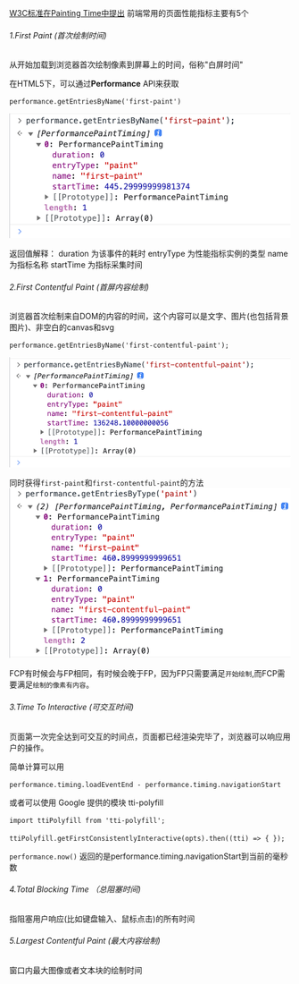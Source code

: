 [W3C标准在Painting Time中提出](https://www.w3.org/TR/paint-timing/#first-contentful-paint)
前端常用的页面性能指标主要有5个
###### 1.First Paint (首次绘制时间)
从开始加载到浏览器首次绘制像素到屏幕上的时间，俗称"白屏时间"

在HTML5下，可以通过**Performance** API来获取
```
performance.getEntriesByName('first-paint')
```

![first-paint](./assets/first-paint.png)

返回值解释：
duration 为该事件的耗时
entryType 为性能指标实例的类型
name 为指标名称
startTime 为指标采集时间
###### 2.First Contentful Paint (首屏内容绘制)
浏览器首次绘制来自DOM的内容的时间，这个内容可以是文字、图片(也包括背景图片)、非空白的canvas和svg
```
performance.getEntriesByName('first-contentful-paint');
```
![first-contentful-paint](./assets/first-contentful-paint.png)

同时获得`first-paint`和`first-contentful-paint`的方法
![获取FP和FCP的方法](./assets/FP-FCP.png)

FCP有时候会与FP相同，有时候会晚于FP，因为FP只需要满足`开始绘制`,而FCP需要满足`绘制的像素有内容`。

###### 3.Time To Interactive (可交互时间)
页面第一次完全达到可交互的时间点，页面都已经渲染完毕了，浏览器可以响应用户的操作。

简单计算可以用
```
performance.timing.loadEventEnd - performance.timing.navigationStart
```

或者可以使用 Google 提供的模块 tti-polyfill
```
import ttiPolyfill from 'tti-polyfill'; 

ttiPolyfill.getFirstConsistentlyInteractive(opts).then((tti) => { });
```

`performance.now()` 返回的是performance.timing.navigationStart到当前的毫秒数


###### 4.Total Blocking Time （总阻塞时间)
指阻塞用户响应(比如键盘输入、鼠标点击)的所有时间


###### 5.Largest Contentful Paint (最大内容绘制)
窗口内最大图像或者文本块的绘制时间


